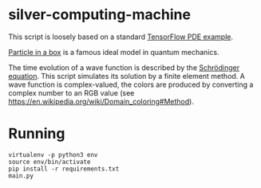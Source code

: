# silver-computing-machine

This script is loosely based on a standard [TensorFlow PDE example](https://en.wikipedia.org/wiki/Particle_in_a_box).

[Particle in a box](https://en.wikipedia.org/wiki/Particle_in_a_box) is a famous ideal model in quantum mechanics.

The time evolution of a wave function is described by the [Schrödinger equation](https://en.wikipedia.org/wiki/Schr%C3%B6dinger_equation). This script simulates its solution by a finite element method. A wave function is complex-valued, the colors are produced by converting a complex number to an RGB value (see https://en.wikipedia.org/wiki/Domain_coloring#Method).

# Running

```
virtualenv -p python3 env
source env/bin/activate
pip install -r requirements.txt
main.py
```
